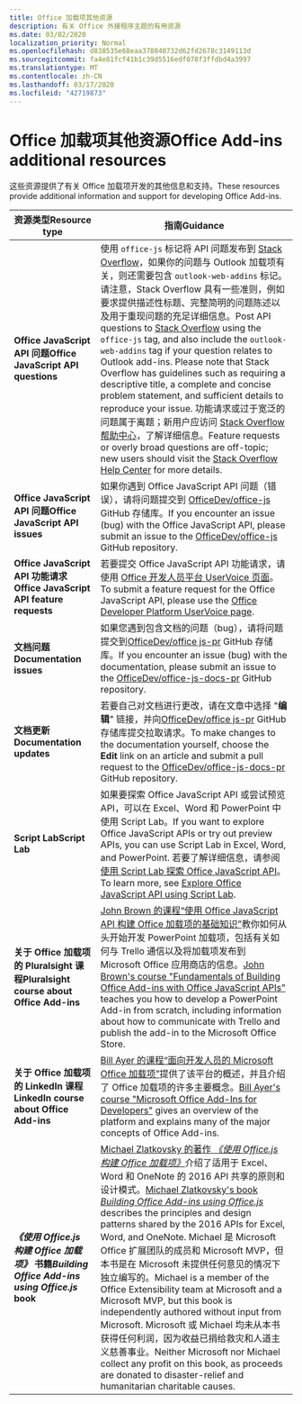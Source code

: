 ```yaml
---
title: Office 加载项其他资源
description: 有关 Office 外接程序主题的有用资源
ms.date: 03/02/2020
localization_priority: Normal
ms.openlocfilehash: d838535e68eaa378840732d62fd2678c3149113d
ms.sourcegitcommit: fa4e81fcf41b1c39d5516edf078f3ffdbd4a3997
ms.translationtype: MT
ms.contentlocale: zh-CN
ms.lasthandoff: 03/17/2020
ms.locfileid: "42719873"
---
```

# <a name="office-add-ins-additional-resources"></a><span data-ttu-id="8999a-103">Office 加载项其他资源</span><span class="sxs-lookup"><span data-stu-id="8999a-103">Office Add-ins additional resources</span></span>

<span data-ttu-id="8999a-104">这些资源提供了有关 Office 加载项开发的其他信息和支持。</span><span class="sxs-lookup"><span data-stu-id="8999a-104">These resources provide additional information and support for developing Office Add-ins.</span></span>

|<span data-ttu-id="8999a-105">**资源类型**</span><span class="sxs-lookup"><span data-stu-id="8999a-105">**Resource type**</span></span>|<span data-ttu-id="8999a-106">**指南**</span><span class="sxs-lookup"><span data-stu-id="8999a-106">**Guidance**</span></span>|
|-----------------|------------|
|<span data-ttu-id="8999a-107">**Office JavaScript API 问题**</span><span class="sxs-lookup"><span data-stu-id="8999a-107">**Office JavaScript API questions**</span></span> | <span data-ttu-id="8999a-108">使用 `office-js` 标记将 API 问题发布到 [Stack Overflow](https://stackoverflow.com/questions/tagged/office-js)，如果你的问题与 Outlook 加载项有关，则还需要包含 `outlook-web-addins` 标记。请注意，Stack Overflow 具有一些准则，例如要求提供描述性标题、完整简明的问题陈述以及用于重现问题的充足详细信息。</span><span class="sxs-lookup"><span data-stu-id="8999a-108">Post API questions to [Stack Overflow](https://stackoverflow.com/questions/tagged/office-js) using the `office-js` tag, and also include the `outlook-web-addins` tag if your question relates to Outlook add-ins. Please note that Stack Overflow has guidelines such as requiring a descriptive title, a complete and concise problem statement, and sufficient details to reproduce your issue.</span></span> <span data-ttu-id="8999a-109">功能请求或过于宽泛的问题属于离题；新用户应访问 [Stack Overflow 帮助中心](https://stackoverflow.com/help/how-to-ask)，了解详细信息。</span><span class="sxs-lookup"><span data-stu-id="8999a-109">Feature requests or overly broad questions are off-topic; new users should visit the [Stack Overflow Help Center](https://stackoverflow.com/help/how-to-ask) for more details.</span></span>|
|<span data-ttu-id="8999a-110">**Office JavaScript API 问题**</span><span class="sxs-lookup"><span data-stu-id="8999a-110">**Office JavaScript API issues**</span></span>| <span data-ttu-id="8999a-111">如果你遇到 Office JavaScript API 问题（错误），请将问题提交到 <a href="https://github.com/officedev/office-js/issues" target="_blank">OfficeDev/office-js</a> GitHub 存储库。</span><span class="sxs-lookup"><span data-stu-id="8999a-111">If you encounter an issue (bug) with the Office JavaScript API, please submit an issue to the <a href="https://github.com/officedev/office-js/issues" target="_blank">OfficeDev/office-js</a> GitHub repository.</span></span>|
|<span data-ttu-id="8999a-112">**Office JavaScript API 功能请求**</span><span class="sxs-lookup"><span data-stu-id="8999a-112">**Office JavaScript API feature requests**</span></span>| <span data-ttu-id="8999a-113">若要提交 Office JavaScript API 功能请求，请使用 <a href="https://officespdev.uservoice.com/" target="_blank">Office 开发人员平台 UserVoice 页面</a>。</span><span class="sxs-lookup"><span data-stu-id="8999a-113">To submit a feature request for the Office JavaScript API, please use the <a href="https://officespdev.uservoice.com/" target="_blank">Office Developer Platform UserVoice page</a>.</span></span>|
|<span data-ttu-id="8999a-114">**文档问题**</span><span class="sxs-lookup"><span data-stu-id="8999a-114">**Documentation issues**</span></span>| <span data-ttu-id="8999a-115">如果您遇到包含文档的问题（bug），请将问题提交到<a href="https://github.com/officedev/office-js-docs-pr/issues" target="_blank">OfficeDev/office js-pr</a> GitHub 存储库。</span><span class="sxs-lookup"><span data-stu-id="8999a-115">If you encounter an issue (bug) with the documentation, please submit an issue to the <a href="https://github.com/officedev/office-js-docs-pr/issues" target="_blank">OfficeDev/office-js-docs-pr</a> GitHub repository.</span></span>|
|<span data-ttu-id="8999a-116">**文档更新**</span><span class="sxs-lookup"><span data-stu-id="8999a-116">**Documentation updates**</span></span>| <span data-ttu-id="8999a-117">若要自己对文档进行更改，请在文章中选择 "**编辑**" 链接，并向<a href="https://github.com/officedev/office-js-docs-pr" target="_blank">OfficeDev/office js-pr</a> GitHub 存储库提交拉取请求。</span><span class="sxs-lookup"><span data-stu-id="8999a-117">To make changes to the documentation yourself, choose the **Edit** link on an article and submit a pull request to the <a href="https://github.com/officedev/office-js-docs-pr" target="_blank">OfficeDev/office-js-docs-pr</a> GitHub repository.</span></span>|
|<span data-ttu-id="8999a-118">**Script Lab**</span><span class="sxs-lookup"><span data-stu-id="8999a-118">**Script Lab**</span></span>| <span data-ttu-id="8999a-119">如果要探索 Office JavaScript API 或尝试预览 API，可以在 Excel、Word 和 PowerPoint 中使用 Script Lab。</span><span class="sxs-lookup"><span data-stu-id="8999a-119">If you want to explore Office JavaScript APIs or try out preview APIs, you can use Script Lab in Excel, Word, and PowerPoint.</span></span> <span data-ttu-id="8999a-120">若要了解详细信息，请参阅[使用 Script Lab 探索 Office JavaScript API](../overview/explore-with-script-lab.md)。</span><span class="sxs-lookup"><span data-stu-id="8999a-120">To learn more, see [Explore Office JavaScript API using Script Lab](../overview/explore-with-script-lab.md).</span></span> |
|<span data-ttu-id="8999a-121">**关于 Office 加载项的 Pluralsight 课程**</span><span class="sxs-lookup"><span data-stu-id="8999a-121">**Pluralsight course about Office Add-ins**</span></span>| <span data-ttu-id="8999a-122"><a href="https://www.pluralsight.com/courses/build-office-addins-js-api" target="_blank">John Brown 的课程“使用 Office JavaScript API 构建 Office 加载项的基础知识”</a>教你如何从头开始开发 PowerPoint 加载项，包括有关如何与 Trello 通信以及将加载项发布到 Microsoft Office 应用商店的信息。</span><span class="sxs-lookup"><span data-stu-id="8999a-122"><a href="https://www.pluralsight.com/courses/build-office-addins-js-api" target="_blank">John Brown's course "Fundamentals of Building Office Add-ins with Office JavaScript APIs"</a> teaches you how to develop a PowerPoint Add-in from scratch, including information about how to communicate with Trello and publish the add-in to the Microsoft Office Store.</span></span>|
|<span data-ttu-id="8999a-123">**关于 Office 加载项的 LinkedIn 课程**</span><span class="sxs-lookup"><span data-stu-id="8999a-123">**LinkedIn course about Office Add-ins**</span></span>| <span data-ttu-id="8999a-124"><a href="https://www.linkedin.com/learning/microsoft-office-add-ins-for-developers/microsoft-office-add-ins?u=3322">Bill Ayer 的课程“面向开发人员的 Microsoft Office 加载项”</a>提供了该平台的概述，并且介绍了 Office 加载项的许多主要概念。</span><span class="sxs-lookup"><span data-stu-id="8999a-124"><a href="https://www.linkedin.com/learning/microsoft-office-add-ins-for-developers/microsoft-office-add-ins?u=3322">Bill Ayer's course "Microsoft Office Add-Ins for Developers"</a> gives an overview of the platform and explains many of the major concepts of Office Add-ins.</span></span>|
|<span data-ttu-id="8999a-125">***《使用 Office.js 构建 Office 加载项》* 书籍**</span><span class="sxs-lookup"><span data-stu-id="8999a-125">***Building Office Add-ins using Office.js* book**</span></span>| <span data-ttu-id="8999a-126"><a href="https://leanpub.com/buildingofficeaddins">Michael Zlatkovsky 的著作 *《使用 Office.js 构建 Office 加载项》*</a>介绍了适用于 Excel、Word 和 OneNote 的 2016 API 共享的原则和设计模式。</span><span class="sxs-lookup"><span data-stu-id="8999a-126"><a href="https://leanpub.com/buildingofficeaddins">Michael Zlatkovsky's book *Building Office Add-ins using Office.js*</a> describes the principles and design patterns shared by the 2016 APIs for Excel, Word, and OneNote.</span></span> <span data-ttu-id="8999a-127">Michael 是 Microsoft Office 扩展团队的成员和 Microsoft MVP，但本书是在 Microsoft 未提供任何意见的情况下独立编写的。</span><span class="sxs-lookup"><span data-stu-id="8999a-127">Michael is a member of the Office Extensibility team at Microsoft and a Microsoft MVP, but this book is independently authored without input from Microsoft.</span></span> <span data-ttu-id="8999a-128">Microsoft 或 Michael 均未从本书获得任何利润，因为收益已捐给救灾和人道主义慈善事业。</span><span class="sxs-lookup"><span data-stu-id="8999a-128">Neither Microsoft nor Michael collect any profit on this book, as proceeds are donated to disaster-relief and humanitarian charitable causes.</span></span>|
